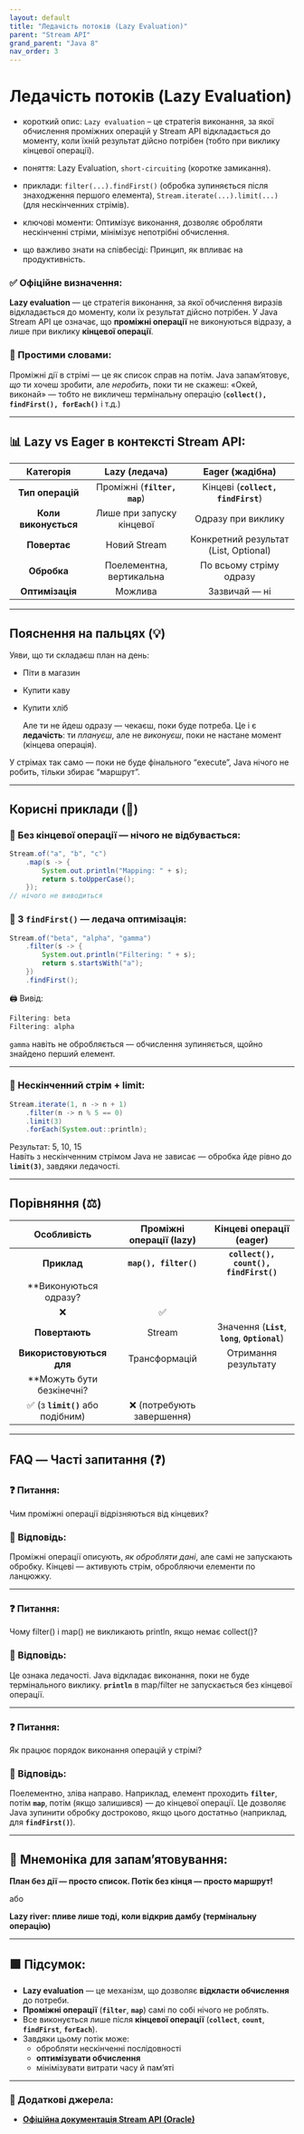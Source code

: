 ```yaml
---
layout: default
title: "Ледачість потоків (Lazy Evaluation)"
parent: "Stream API"
grand_parent: "Java 8"
nav_order: 3
---
```


# Ледачість потоків (Lazy Evaluation)

* короткий опис: `Lazy evaluation` – це стратегія виконання, за якої обчислення проміжних операцій у Stream API відкладається до моменту, коли їхній результат дійсно потрібен (тобто при виклику кінцевої операції).

* поняття: Lazy Evaluation, `short-circuiting` (коротке замикання).

* приклади: `filter(...).findFirst()` (обробка зупиняється після знаходження першого елемента), `Stream.iterate(...).limit(...)` (для нескінченних стрімів).

* ключові моменти: Оптимізує виконання, дозволяє обробляти нескінченні стріми, мінімізує непотрібні обчислення.

* що важливо знати на співбесіді: Принцип, як впливає на продуктивність.

### **✅ Офіційне визначення:**

**Lazy evaluation** — це стратегія виконання, за якої обчислення виразів відкладається до моменту, коли їх результат дійсно потрібен. У Java Stream API це означає, що **проміжні операції** не виконуються відразу, а лише при виклику **кінцевої операції**.

### **🧠 Простими словами:**

Проміжні дії в стрімі — це як список справ на потім. Java запам’ятовує, *що* ти хочеш зробити, але *неробить*, поки ти не скажеш: «Окей, виконай» — тобто не викличеш термінальну операцію (**`collect(), findFirst(), forEach()`** і т.д.)

---

## 📊 **Lazy vs Eager в контексті Stream API:**

|      Категорія       |        Lazy (ледача)         |            Eager (жадібна)            |
|:--------------------:|:----------------------------:|:-------------------------------------:|
|   **Тип операцій**   | Проміжні (**`filter, map`**) |  Кінцеві (**`collect, findFirst`**)   |
| **Коли виконується** |  Лише при запуску кінцевої   |          Одразу при виклику           |
|     **Повертає**     |         Новий Stream         | Конкретний результат (List, Optional) |
|     **Обробка**      |   Поелементна, вертикальна   |        По всьому стріму одразу        |
|   **Оптимізація**    |           Можлива            |             Зазвичай — ні             |

---

## **Пояснення на пальцях (💡)**

Уяви, що ти складаєш план на день:

* Піти в магазин
* Купити каву
* Купити хліб  
  
  Але ти не йдеш одразу — чекаєш, поки буде потреба. Це і є **ледачість**: ти *плануєш*, але не *виконуєш*, поки не настане момент (кінцева операція).

У стрімах так само — поки не буде фінального “execute”, Java нічого не робить, тільки збирає “маршрут”.

---

## **Корисні приклади (🧪)**

### **🔹 Без кінцевої операції — нічого не відбувається:**

```java
Stream.of("a", "b", "c")
    .map(s -> {
        System.out.println("Mapping: " + s);
        return s.toUpperCase();
    });
// нічого не виводиться
```

### **🔹 З `findFirst()` — ледача оптимізація:**

```java
Stream.of("beta", "alpha", "gamma")
    .filter(s -> {
        System.out.println("Filtering: " + s);
        return s.startsWith("a");
    })
    .findFirst();
```

🖨️ Вивід:

```java
Filtering: beta
Filtering: alpha
```

`gamma` навіть не обробляється — обчислення зупиняється, щойно знайдено перший елемент.

---

### **🔹 Нескінченний стрім \+ limit:**

```java
Stream.iterate(1, n -> n + 1)
    .filter(n -> n % 5 == 0)
    .limit(3)
    .forEach(System.out::println);
```

Результат: 5, 10, 15  
Навіть з нескінченним стрімом Java не зависає — обробка йде рівно до **`limit(3)`**, завдяки ледачості.

---

## **Порівняння (⚖️)**

|         Особливість         |     Проміжні операції (lazy)     |             Кінцеві операції (eager)              |
|:---------------------------:|:--------------------------------:|:-------------------------------------------------:|
|         **Приклад**         |      **`map(), filter()`**       |       **`collect(), count(), findFirst()`**       |
|   **Виконуються одразу?
   |                ❌                 |                         ✅                         |
|       **Повертають**        |              Stream              | Значення (**`List`**, **`long`**, **`Optional`**) |
|  **Використовуються для**   |          Трансформацій           |               Отримання результату                |
| **Можуть бути безкінечні?
 | ✅ (з **`limit()`** або подібним) |             ❌ (потребують завершення)             |

---

## **FAQ — Часті запитання (❓)**

### **❓ Питання:**

 Чим проміжні операції відрізняються від кінцевих?

### **💬 Відповідь:**

Проміжні операції описують, *як обробляти дані*, але самі не запускають обробку. Кінцеві — активують стрім, обробляючи елементи по ланцюжку.

---

### **❓ Питання:**

 Чому filter() і map() не викликають println, якщо немає collect()?

### **💬 Відповідь:**

Це ознака ледачості. Java відкладає виконання, поки не буде термінального виклику. **`println`** в map/filter не запускається без кінцевої операції.

---

### **❓ Питання:**

 Як працює порядок виконання операцій у стрімі?

### **💬 Відповідь:**

Поелементно, зліва направо. Наприклад, елемент проходить **`filter`**, потім **`map`**, потім (якщо залишився) — до кінцевої операції. Це дозволяє Java зупинити обробку достроково, якщо цього достатньо (наприклад, для **`findFirst()`**).

---

## **🧠 Мнемоніка для запам’ятовування:**

**План без дії — просто список. Потік без кінця — просто маршрут\!**

або

**Lazy river: пливе лише тоді, коли відкрив дамбу (термінальну операцію)**

---

## **🟩 Підсумок:**

* **Lazy evaluation** — це механізм, що дозволяє **відкласти обчислення** до потреби.
* **Проміжні операції** (**`filter`**, **`map`**) самі по собі нічого не роблять.
* Все виконується лише після **кінцевої операції** (**`collect`**, **`count`**, **`findFirst`**, **`forEach`**).
* Завдяки цьому потік може:
  * обробляти нескінченні послідовності
  * **оптимізувати обчислення**
  * мінімізувати витрати часу й пам’яті

---

### **🔗 Додаткові джерела:**

* [**Офіційна документація Stream API (Oracle)**](https://docs.oracle.com/javase/8/docs/api/java/util/stream/Stream.html)
